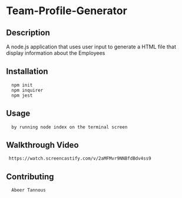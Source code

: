# Team-Profile-Generator

 ## Description  

   A node.js application that uses user input  to generate a HTML file that display information about the Employees 

  ## Installation 

      npm init
      npm inquirer
      npm jest

  ## Usage 

      by running node index on the terminal screen

  ## Walkthrough Video
  
     https://watch.screencastify.com/v/2aMFMvr9NNBfdBdv4ss9

  ## Contributing 

      Abeer Tannous
  

